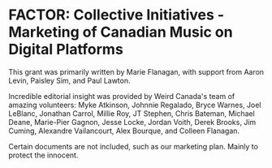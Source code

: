 # FACTOR: Collective Initiatives - Marketing of Canadian Music on Digital Platforms 

This grant was primarily written by Marie Flanagan, with support from Aaron Levin, Paisley Sim, and Paul Lawton. 

Incredible editorial insight was provided by Weird Canada's team of amazing volunteers: Myke Atkinson, Johnnie Regalado, Bryce Warnes, Joel LeBlanc, Jonathan Carrol, Millie Roy, JT Stephen, Chris Bateman, Michael Deane, Marie-Pier Gagnon, Jesse Locke, Jordan Voith, Derek Brooks, Jim Cuming, Alexandre Vailancourt, Alex Bourque, and Colleen Flanagan.

Certain documents are not included, such as our marketing plan. Mainly to protect the innocent. 
